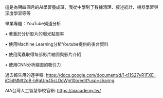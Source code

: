 這是為期四個月的AI學習養成班，我從中學到了數據清理、敘述統計、機器學習與深度學習等等

畢業專題：YouTube頻道分析

• 著重於分析影片的曝光點閱率

• 使用Machine Learning分析Youtube提供的後台資料

• 使用爬蟲取得每部影片縮圖與影片介紹

• 使用CNN分析縮圖的吸引力

過去報告用的逐字稿:
https://docs.google.com/document/d/1-t11S27yR1FXE-iC5itMMt2oB-bRgUm45sLOoWjn10o/edit?usp=sharing

AIA台灣人工智慧學校官網:
https://aiacademy.tw/
